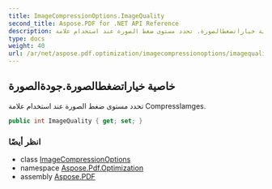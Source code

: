 ```yaml
---
title: ImageCompressionOptions.ImageQuality
second_title: Aspose.PDF for .NET API Reference
description: خاصية خياراتضغطالصورة. تحدد مستوى ضغط الصورة عند استخدام علامة CompressIamges
type: docs
weight: 40
url: /ar/net/aspose.pdf.optimization/imagecompressionoptions/imagequality/
---
```

## خاصية خياراتضغطالصورة.جودةالصورة

تحدد مستوى ضغط الصورة عند استخدام علامة CompressIamges.

```csharp
public int ImageQuality { get; set; }
```

### انظر أيضًا

* class [ImageCompressionOptions](../)
* namespace [Aspose.Pdf.Optimization](../../../aspose.pdf.optimization/)
* assembly [Aspose.PDF](../../../)